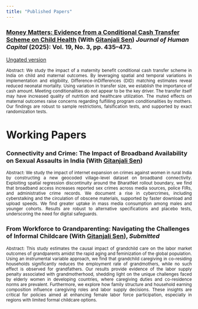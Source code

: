 ```yaml
---
title: "Published Papers"
---
```


### [Money Matters: Evidence from a Conditional Cash Transfer Scheme on Child Health](https://doi.org/10.1086/734859) (With [Gitanjali Sen](https://scholar.google.com/citations?user=bbFIXNgAAAAJ&hl=en)) *Journal of Human Capital* (2025): Vol. 19, No. 3, pp. 435–473.
[Ungated version](https://papers.ssrn.com/sol3/papers.cfm?abstract_id=4877346)
<p align="justify"> <small> Abstract: We study the impact of a maternity benefit conditional cash transfer scheme in India on child and maternal outcomes. By leveraging spatial and temporal variations in implementation and eligibility, Difference-inDifferences (DID) matching estimates reveal reduced neonatal mortality. Using variation in transfer size, we establish the importance of cash amount. Meeting conditionalities do not appear to be the key driver. The transfer itself may have increased quality of nutrition and healthcare utilization. The muted effects on maternal outcomes raise concerns regarding fulfilling program conditionalities by mothers. Our findings are robust to sample restrictions, falsification tests, and supported by exact randomization tests. </small> </p> 


# Working Papers
### Connectivity and Crime: The Impact of Broadband Availability on Sexual Assaults in India (With [Gitanjali Sen](https://scholar.google.com/citations?user=bbFIXNgAAAAJ&hl=en))
<p align="justify"> <small> Abstract: We study the impact of internet expansion on crimes against women in rural India by constructing a new geocoded village-level dataset on broadband connectivity.  Exploiting spatial regression discontinuity around the BharatNet rollout boundary, we find that broadband access increases reported sex crimes across media sources, police FIRs, and administrative crime records. We document a rise in cybercrimes, including cyberstalking and the circulation of obscene materials, supported by faster download and upload speeds. We find greater uptake in mass media consumption among males and younger cohorts. Results are robust to alternative specifications and placebo tests, underscoring the need for digital safeguards. </small> </p>  

### From Workforce to Grandparenting: Navigating the Challenges of Informal Childcare (With [Gitanjali Sen](https://scholar.google.com/citations?user=bbFIXNgAAAAJ&hl=en)), *Submitted* 
<p align="justify"> <small> Abstract: This study estimates the causal impact of grandchild care on the labor market outcomes of grandparents amidst the rapid aging and feminization of the global population. Using an instrumental variable approach, we find that grandchild caregiving in co-residing households significantly reduces the employment rate of grandmothers, while no such effect is observed for grandfathers. Our results provide evidence of the labor supply penalty associated with grandmotherhood, shedding light on the unique challenges faced by elderly women in developing countries, where caregiving duties and co-residence norms are prevalent. Furthermore, we explore how family structure and household earning composition influence caregiving roles and labor supply decisions. These insights are critical for policies aimed at enhancing female labor force participation, especially in regions with limited formal childcare options. </small> </p>






